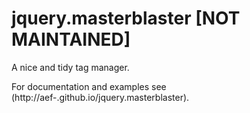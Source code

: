 # jquery.masterblaster [NOT MAINTAINED]

A nice and tidy tag manager.

For documentation and examples see (http://aef-.github.io/jquery.masterblaster).

